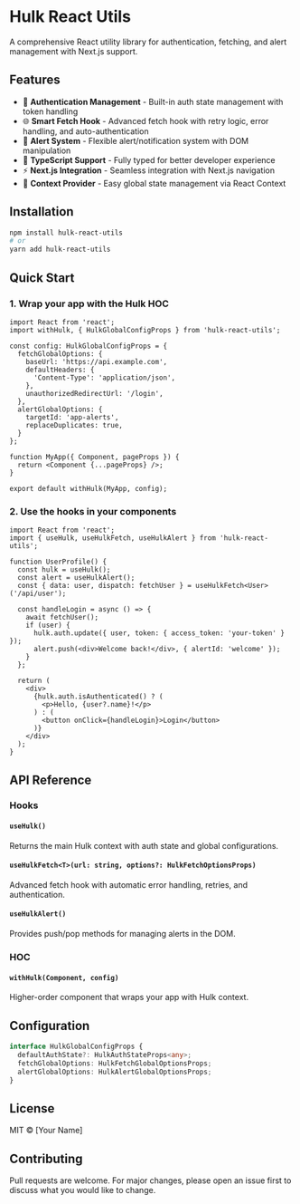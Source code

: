 # Hulk React Utils

A comprehensive React utility library for authentication, fetching, and alert management with Next.js support.

## Features

- 🔐 **Authentication Management** - Built-in auth state management with token handling
- 🌐 **Smart Fetch Hook** - Advanced fetch hook with retry logic, error handling, and auto-authentication
- 🚨 **Alert System** - Flexible alert/notification system with DOM manipulation
- 🎯 **TypeScript Support** - Fully typed for better developer experience
- ⚡ **Next.js Integration** - Seamless integration with Next.js navigation
- 🔄 **Context Provider** - Easy global state management via React Context

## Installation

```bash
npm install hulk-react-utils
# or
yarn add hulk-react-utils
```

## Quick Start

### 1. Wrap your app with the Hulk HOC

```tsx
import React from 'react';
import withHulk, { HulkGlobalConfigProps } from 'hulk-react-utils';

const config: HulkGlobalConfigProps = {
  fetchGlobalOptions: {
    baseUrl: 'https://api.example.com',
    defaultHeaders: {
      'Content-Type': 'application/json',
    },
    unauthorizedRedirectUrl: '/login',
  },
  alertGlobalOptions: {
    targetId: 'app-alerts',
    replaceDuplicates: true,
  }
};

function MyApp({ Component, pageProps }) {
  return <Component {...pageProps} />;
}

export default withHulk(MyApp, config);
```

### 2. Use the hooks in your components

```tsx
import React from 'react';
import { useHulk, useHulkFetch, useHulkAlert } from 'hulk-react-utils';

function UserProfile() {
  const hulk = useHulk();
  const alert = useHulkAlert();
  const { data: user, dispatch: fetchUser } = useHulkFetch<User>('/api/user');

  const handleLogin = async () => {
    await fetchUser();
    if (user) {
      hulk.auth.update({ user, token: { access_token: 'your-token' } });
      alert.push(<div>Welcome back!</div>, { alertId: 'welcome' });
    }
  };

  return (
    <div>
      {hulk.auth.isAuthenticated() ? (
        <p>Hello, {user?.name}!</p>
      ) : (
        <button onClick={handleLogin}>Login</button>
      )}
    </div>
  );
}
```

## API Reference

### Hooks

#### `useHulk()`
Returns the main Hulk context with auth state and global configurations.

#### `useHulkFetch<T>(url: string, options?: HulkFetchOptionsProps)`
Advanced fetch hook with automatic error handling, retries, and authentication.

#### `useHulkAlert()`
Provides push/pop methods for managing alerts in the DOM.

### HOC

#### `withHulk(Component, config)`
Higher-order component that wraps your app with Hulk context.

## Configuration

```typescript
interface HulkGlobalConfigProps {
  defaultAuthState?: HulkAuthStateProps<any>;
  fetchGlobalOptions: HulkFetchGlobalOptionsProps;
  alertGlobalOptions: HulkAlertGlobalOptionsProps;
}
```

## License

MIT © [Your Name]

## Contributing

Pull requests are welcome. For major changes, please open an issue first to discuss what you would like to change.
